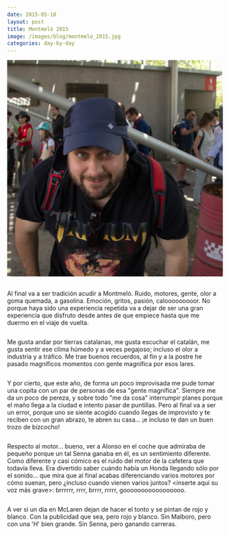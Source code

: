 ```yaml
---
date: 2015-05-10
layout: post
title: Montmeló 2015
image: /images/blog/montmelo_2015.jpg
categories: day-by-day
---
```

[![Montmeló 2015 -  Miky - Miguel](/images/blog/montmelo_2015.jpg)](/images/blog/montmelo_2015.jpg)
<pre></pre>
Al final va a ser tradición acudir a Montmeló. Ruido, motores, gente, olor a goma quemada, a gasolina. Emoción, gritos, pasión, calooooooooor. No porque haya sido una experiencia repetida va a dejar de ser una gran experiencia que disfruto desde antes de que empiece hasta que me duermo en el viaje de vuelta.
<pre></pre>
Me gusta andar por tierras catalanas, me gusta escuchar el catalán, me gusta sentir ese clíma húmedo y a veces pegajoso; incluso el olor a industria y a tráfico. Me trae buenos recuerdos, al fin y a la postre he pasado magníficos momentos con gente magnífica por esos lares.
<pre></pre>
Y por cierto, que este año, de forma un poco improvisada me pude tomar una copita con un par de personas de esa "gente magnífica". Siempre me da un poco de pereza, y sobre todo "me da cosa" interrumpir planes porque el maño llega a la ciudad e intento pasar de puntillas. Pero al final va a ser un error, porque uno se siente acogido cuando llegas de improvisto y te reciben con un gran abrazo, te abren su casa... ¡e incluso te dan un buen trozo de bizcocho!
<pre></pre>
Respecto al motor... bueno, ver a Alonso en el coche que admiraba de pequeño porque un tal Senna ganaba en él, es un sentimiento diferente. Como diferente y casi cómico es el ruido del motor de la cafetera que todavía lleva. Era divertido saber cuándo había un Honda llegando sólo por el sonido... que mira que al final acabas diferenciando varios motores por cómo suenan, pero ¿incluso cuando vienen varios juntos? <inserte aquí su voz más grave>: brrrrrr, rrrr, brrrr, rrrrr, gooooooooooooooooo.
<pre></pre>
A ver si un día en McLaren dejan de hacer el tonto y se pintan de rojo y blanco. Con la publicidad que sea, pero rojo y blanco. Sin Malboro, pero con una 'H' bien grande. Sin Senna, pero ganando carreras.
